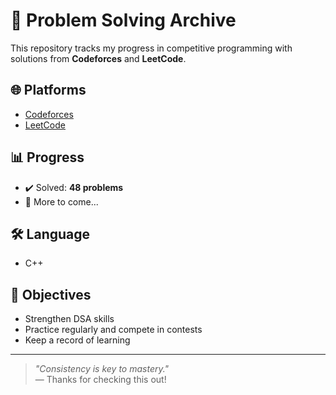 # 🧠 Problem Solving Archive

This repository tracks my progress in competitive programming with solutions from **Codeforces** and **LeetCode**.

## 🌐 Platforms
- [Codeforces](https://codeforces.com/profile/robinpoddar)
- [LeetCode](https://leetcode.com/u/robinnits/)

## 📊 Progress
- ✔️ Solved: **48 problems**
- 🚧 More to come...

## 🛠 Language
- C++

## 🎯 Objectives
- Strengthen DSA skills
- Practice regularly and compete in contests
- Keep a record of learning

---

> _"Consistency is key to mastery."_  
> — Thanks for checking this out!
